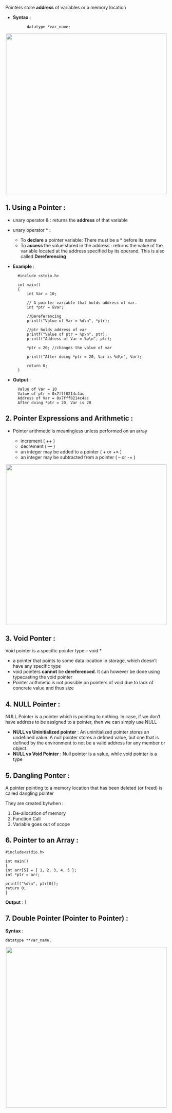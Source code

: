 Pointers store **address** of variables or a memory location
- **Syntax** :
    
            datatype *var_name; 

<p align="center"><img src="https://media.geeksforgeeks.org/wp-content/cdn-uploads/How-Pointer-Works-In-C.png" width="500"></img></p>

## 1. Using a Pointer :
- unary operator & : returns the **address** of that variable
- unary operator * :
    - To **declare** a pointer variable: There must be a * before its name
    - To **access** the value stored in the address : returns the value of the variable located at the address specified by its operand. This is also called **Dereferencing**

- **Example** :

        #include <stdio.h>

        int main()
        {
            int Var = 10;

            // A pointer variable that holds address of var.
            int *ptr = &Var;

            //Dereferencing
            printf("Value of Var = %d\n", *ptr);

            //ptr holds address of var
            printf("Value of ptr = %p\n", ptr);
            printf("Address of Var = %p\n", ptr);

            *ptr = 20; //changes the value of var

            printf("After doing *ptr = 20, Var is %d\n", Var);

            return 0;
        }

- **Output** :

        Value of Var = 10
        Value of ptr = 0x7fff0214c4ac
        Address of Var = 0x7fff0214c4ac
        After doing *ptr = 20, Var is 20

## 2. Pointer Expressions and Arithmetic :
- Pointer arithmetic is meaningless unless performed on an array 
        
	- increment ( ++ )
    - decrement ( — )
    - an integer may be added to a pointer ( + or += )
	- an integer may be subtracted from a pointer ( – or -= )

<p align="center"><img src="https://media.geeksforgeeks.org/wp-content/uploads/Untitled-presentation-31.png" width="500"></img></p>

## 3. Void Ponter :
Void pointer is a specific pointer type – void *
- a pointer that points to some data location in storage, which doesn’t have any specific type 
- void pointers **cannot** be **dereferenced**. It can however be done using typecasting the void pointer
- Pointer arithmetic is not possible on pointers of void due to lack of concrete value and thus size

## 4. NULL Pointer :
NULL Pointer is a pointer which is pointing to nothing. In case, if we don’t have address to be assigned to a pointer, then we can simply use NULL
- **NULL vs Uninitialized pointer** : An uninitialized pointer stores an undefined value. A null pointer stores a defined value, but one that is defined by the environment to not be a valid address for any member or object.
- **NULL vs Void Pointer** : Null pointer is a value, while void pointer is a type

## 5. Dangling Ponter :
A pointer pointing to a memory location that has been deleted (or freed) is called dangling pointer

They are created by/when :
1. De-allocation of memory
2. Function Call
3. Variable goes out of scope

## 6. Pointer to an Array :

	#include<stdio.h>

	int main()
	{
	int arr[5] = { 1, 2, 3, 4, 5 };
	int *ptr = arr;

	printf("%d\n", ptr[0]);
	return 0;
	}
**Output** : 1

## 7. Double Pointer (Pointer to Pointer) :

**Syntax** : 

    datatype **var_name;

<p align="center"><img src="https://www.geeksforgeeks.org/wp-content/uploads/Double-Pointer-in-C.png" width="500"></img></p>

    